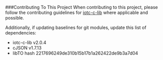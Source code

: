 ###Contributing To This Project
When contributing to this project, please follow the contributing guidelines 
for [iotc-c-lib](https://github.com/avnet-iotconnect/iotc-c-lib/blob/master/CONTRIBUTING.md)
where applicable and possible.

Additionally, if updating baselines for git modules, update this list of dependencies:
* iotc-c-lib v2.0.4
* cJSON v1.7.13
* libTO hash 2217696249de310b15b17b1a262422de9b3a7d04
